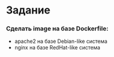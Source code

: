 # Задание

### Сделать image на базе Dockerfile:
* apache2 на базе Debian-like система 
* nginx на базе RedHat-like система
